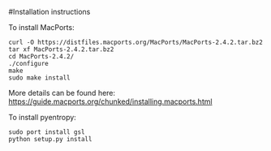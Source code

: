 #Installation instructions


To install MacPorts:
```
curl -O https://distfiles.macports.org/MacPorts/MacPorts-2.4.2.tar.bz2  
tar xf MacPorts-2.4.2.tar.bz2  
cd MacPorts-2.4.2/  
./configure  
make  
sudo make install  
```

More details can be found here:
https://guide.macports.org/chunked/installing.macports.html


To install pyentropy: 
```
sudo port install gsl  
python setup.py install
```
